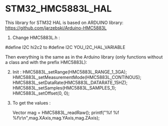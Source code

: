 # STM32_HMC5883L_HAL
This library for STM32 HAL is based on ARDUINO library: https://github.com/jarzebski/Arduino-HMC5883L

1. Change HMC5883L.h :

#define I2C hi2c2
to
#define I2C YOU_I2C_HAL_VARIABLE


Then everything is the same as in the Arduino library (only functions without a class and with the prefix HMC5883L):

2. Init :
  HMC5883L_setRange(HMC5883L_RANGE_1_3GA);
  HMC5883L_setMeasurementMode(HMC5883L_CONTINOUS);
  HMC5883L_setDataRate(HMC5883L_DATARATE_15HZ);
  HMC5883L_setSamples(HMC5883L_SAMPLES_1);
  HMC5883L_setOffset(0, 0);

3. To get the values :

	  Vector mag = HMC5883L_readRaw();
	  printf("%f %f %f\r\n",mag.XAxis,mag.YAxis,mag.ZAxis);
